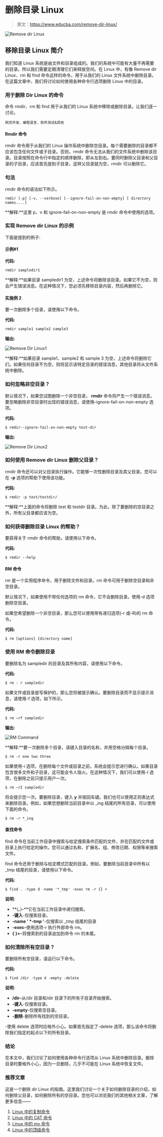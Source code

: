 # 删除目录 Linux

> 原文：<https://www.educba.com/remove-dir-linux/>

![Remove dir Linux](img/83424df39316909dcc0b10ee24c08c24.png)



## 移除目录 Linux 简介

我们知道 Linux 系统是由文件和目录组成的。我们的系统中可能有大量不再需要的目录。所以我们需要定期清理它们来释放空间。在 Linux 中，有像 Remove dir Linux、rm 和 find 命令这样的命令，用于从我们的 Linux 文件系统中删除目录。在这篇文章中，我们将讨论如何使用各种命令行选项删除 Linux 中的目录。

### 用于删除 Dir Linux 的命令

命令 rmdir、rm 和 find 用于从我们的 Linux 系统中移除或删除目录。让我们逐一讨论。

<small>网页开发、编程语言、软件测试&其他</small>

#### Rmdir 命令

rmdir 命令用于从我们的 Linux 操作系统中删除空目录。每个需要删除的目录都不应该包含任何文件或子目录。否则，rmdir 命令无法从我们的文件系统中删除该目录。目录按照在命令行中指定的顺序删除，即从左到右。要同时删除父目录和父目录的子目录，应该首先提到子目录，这样父目录就为空，rmdir 可以删除它。

### 句法

rmdir 命令的语法如下所示。

`rmdir [-p] [-v, --verbose] [--ignore-fail-on-non-empty] [ directory names....]`

**解释:**这里 p、v 和 ignore-fail-on-non-empty 是 rmdir 命令中使用的选项。

### 实现 Remove dir Linux 的示例

下面是提到的例子:

#### 示例#1

**代码:**

`rmdir sampledir1`

**解释:**如果目录 sampledir1 为空，上述命令将删除该目录。如果它不为空，则会产生错误消息。在这种情况下，您必须先移除目录内容，然后再删除它。

#### 实施例 2

要一次删除多个目录，请使用以下命令。

**代码:**

`rmdir sample1 sample2 sample3`

**输出:**

![Remove Dir Linux1](img/89b8d79052efa7fad0b52a2f6216be65.png)



**解释:**如果目录 sample1、sample2 和 sample 3 为空，上述命令将删除它们。如果任何目录不为空，则将显示该特定目录的错误消息，其他目录将从文件系统中删除。

### 如何忽略非空目录？

默认情况下，如果您试图删除一个非空目录， **rmdir** 命令将产生一个错误消息。要忽略删除非空目录时出现的错误消息，请使用–ignore-fail-on-non-empty 选项。

**代码:**

`$ rmdir--ignore-fail-on-non-empty test-dir`

**输出:**

![Remove Dir Linux2](img/b32f7d4e7107397912f36cb51030ca19.png)



### 如何使用 Remove dir Linux 删除父目录？

rmdir 命令还可以对父目录执行操作。它能够一次性删除目录及其父目录。您可以在 **-p** 选项的帮助下使用该功能。

**代码:**

`$ rmdir -p test/testdir/`

**解释:**上面的命令将删除 test 和 testdir 目录。为此，除了要删除的空目录之外，所有父目录都应该为空。

### 如何获得删除目录 Linux 的帮助？

要获得关于 rmdir 命令的帮助，请使用以下命令。

**代码:**

`$ rmdir --help`

#### RM 命令

rm 是一个实用程序命令，用于删除文件和目录。rm 命令可用于删除空目录和非空目录。

默认情况下，如果使用不带任何选项的 rm 命令，它不会删除目录。使用-d 选项删除空目录。

如果您希望删除一个非空目录，那么您可以使用带有递归选项(-r 或–R)的 rm 命令。

**代码:**

`$ rm [options] [directory name]`

### 使用 RM 命令删除目录

要删除名为 sampledir 的目录及其所有内容，请使用以下命令。

**代码:**

`$ rm - r sampledir`

如果文件或目录是写保护的，那么您将被提示确认。要删除目录而不显示提示消息，请使用-f 选项，如下所示。

**代码:**

`$ rm –rf sampledir`

**输出:**

![RM Command](img/72e1f6cf6bcca1b96d17f059a0457aa6.png)



**解释:**要一次删除多个目录，请键入目录的名称，并用空格分隔每个目录。

`$ rm -r one two three`

如果使用-i 选项，在删除每个文件或目录之前，系统会提示您进行确认。如果目录包含很多文件和子目录，这可能会令人恼火。在这种情况下，我们可以使用-I 选项，在删除之前只提示用户一次。

`$ rm –rI sampledir`

将会提示您一次。要删除目录，键入 **y** 并按回车键。我们也可以使用正则表达式来删除目录。例如，如果您想删除当前目录中以 _ing 结尾的所有目录，可以使用下面的命令。

`$ rm -r *_ing`

#### 查找命令

find 命令在当前工作目录中搜索与给定搜索条件匹配的文件，并在匹配的文件或目录上执行给定的操作。您可以通过名称、扩展名、组、修改日期、权限等来搜索文件。

find 命令还用于删除与给定模式匹配的目录。例如，要删除当前目录中所有以 _tmp 结尾的目录，请使用以下命令。

**代码:**

`$ find . -type d -name '*_tmp' -exec rm -r {} +`

**说明:**

*   **(。)–**它在当前工作目录中递归搜索。
*   **-键入**-仅搜索目录。
*   **-name ' *-tmp '**-仅搜索以 _tmp 结尾的目录
*   **-exec**–使用选项-r 执行外部命令 rm。
*   **{ }+**–将搜索到的目录追加到命令 rm 的末尾。

### 如何清除所有空目录？

要删除所有空目录，请运行以下命令。

**代码:**

`$ find /dir -type d -empty -delete`

**说明:**

*   **/dir**–从/dir 目录和/dir 目录下的所有子目录开始搜索。
*   **-键入**-仅搜索目录。
*   **-empty**-仅搜索空目录。
*   **-删除**-删除所有找到的空目录。

-使用 delete 选项时应格外小心。如果首先指定了-delete 选项，那么该命令将删除我们指定的起点以下的所有目录。

### 结论

在本文中，我们讨论了如何使用各种命令行选项从 Linux 系统中删除目录。删除目录时要格外小心，因为一旦删除，几乎不可能在 Linux 系统中恢复文件。

### 推荐文章

这是一个删除 dir Linux 的指南。这里我们讨论一个关于如何删除目录的介绍，如何删除父目录，如何删除所有的空目录。您也可以浏览我们的其他相关文章，了解更多信息——

1.  [Linux 中的复制命令](https://www.educba.com/copy-command-in-linux/)
2.  [Linux 中的 CAT 命令](https://www.educba.com/cat-command-in-linux/)
3.  [Linux 中的 mv 命令](https://www.educba.com/mv-command-in-linux/)
4.  [Linux 中的顶级命令](https://www.educba.com/top-commands-in-linux/)





